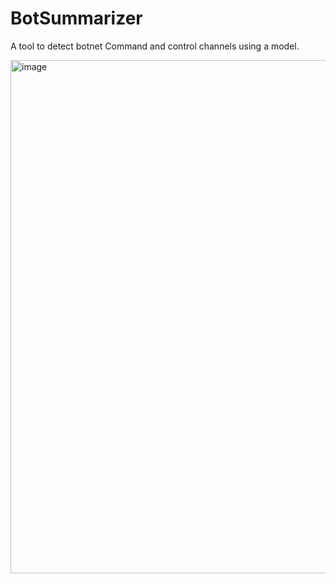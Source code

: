 # BotSummarizer

A tool to detect botnet Command and control channels using a model.

<img width="821" alt="image" src="https://user-images.githubusercontent.com/2458879/221376670-247d4614-d689-405c-acc6-ccb9eb4bd181.png">
